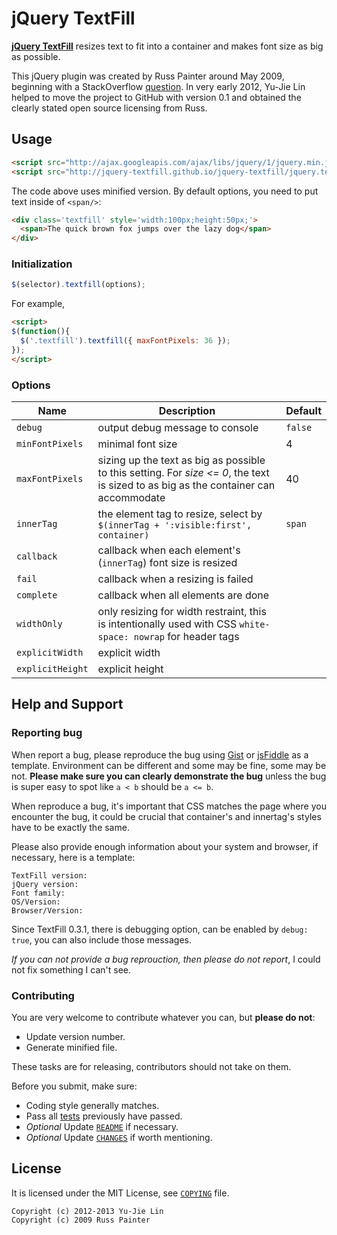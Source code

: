 jQuery TextFill
===============

**[jQuery TextFill][index]** resizes text to fit into a container and makes font size as big as possible.

This jQuery plugin was created by Russ Painter around May 2009, beginning with a StackOverflow [question][soq]. In very early 2012, Yu-Jie Lin helped to move the project to GitHub with version 0.1 and obtained the clearly stated open source licensing from Russ.

[soq]: http://stackoverflow.com/questions/687998/auto-size-dynamic-text-to-fill-fixed-size-container
[index]: http://jquery-textfill.github.io/jquery-textfill/index.html

Usage
-----

```html
<script src="http://ajax.googleapis.com/ajax/libs/jquery/1/jquery.min.js"></script>
<script src="http://jquery-textfill.github.io/jquery-textfill/jquery.textfill.min.js"></script>
```

The code above uses minified version. By default options, you need to put text inside of `<span/>`:

```html
<div class='textfill' style='width:100px;height:50px;'>
  <span>The quick brown fox jumps over the lazy dog</span>
</div>
```

### Initialization

```js
$(selector).textfill(options);
```

For example,

```html
<script>
$(function(){
  $('.textfill').textfill({ maxFontPixels: 36 });
});
</script>
```

### Options

Name | Description | Default
--- | --- | ---
`debug` | output debug message to console | `false`
`minFontPixels` | minimal font size | 4
`maxFontPixels` | sizing up the text as big as possible to this setting. For *size <= 0*, the text is sized to as big as the container can accommodate | 40
`innerTag` | the element tag to resize, select by `$(innerTag + ':visible:first', container)` | `span`
`callback` | callback when each element's (`innerTag`) font size is resized
`fail` | callback when a resizing is failed
`complete` | callback when all elements are done
`widthOnly` | only resizing for width restraint, this is intentionally used with CSS `white-space: nowrap` for header tags
`explicitWidth` | explicit width
`explicitHeight` | explicit height

Help and Support
----------------

### Reporting bug

When report a bug, please reproduce the bug using [Gist][] or [jsFiddle][] as a template. Environment can be different and some may be fine, some may be not. **Please make sure you can clearly demonstrate the bug** unless the bug is super easy to spot like `a < b` should be `a <= b`.

When reproduce a bug, it's important that CSS matches the page where you encounter the bug, it could be crucial that container's and innertag's styles have to be exactly the same.

Please also provide enough information about your system and browser, if necessary, here is a template:

    TextFill version:
    jQuery version:
    Font family:
    OS/Version:
    Browser/Version:

Since TextFill 0.3.1, there is debugging option, can be enabled by `debug: true`, you can also include those messages.

[Gist]: https://gist.github.com/4650697
[jsFiddle]: http://jsfiddle.net/livibetter/3gMFG/

*If you can not provide a bug reprouction, then please do not report*, I could not fix something I can't see.

### Contributing

You are very welcome to contribute whatever you can, but **please do not**:

* Update version number.
* Generate minified file.

These tasks are for releasing, contributors should not take on them.

Before you submit, make sure:

* Coding style generally matches.
* Pass all [tests][] previously have passed.
* *Optional* Update [`README`](README.mkd) if necessary.
* *Optional* Update [`CHANGES`](CHANGES.mkd) if worth mentioning.

[tests]: http://jquery-textfill.github.io/jquery-textfill/tests.html

License
-------

It is licensed under the MIT License, see [`COPYING`](COPYING) file.

    Copyright (c) 2012-2013 Yu-Jie Lin
    Copyright (c) 2009 Russ Painter
